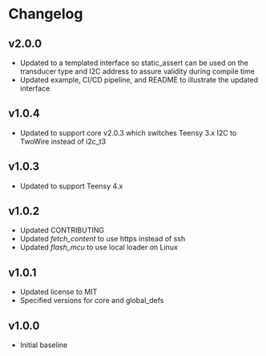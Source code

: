 # Changelog

## v2.0.0
- Updated to a templated interface so static_assert can be used on the transducer type and I2C address to assure validity during compile time
- Updated example, CI/CD pipeline, and README to illustrate the updated interface

## v1.0.4
- Updated to support core v2.0.3 which switches Teensy 3.x I2C to TwoWire instead of i2c_t3

## v1.0.3
- Updated to support Teensy 4.x

## v1.0.2
- Updated CONTRIBUTING
- Updated *fetch_content* to use https instead of ssh
- Updated *flash_mcu* to use local loader on Linux

## v1.0.1
- Updated license to MIT
- Specified versions for core and global_defs

## v1.0.0
- Initial baseline
